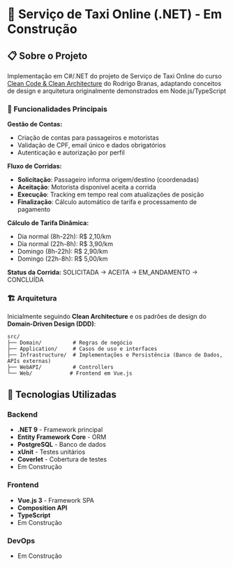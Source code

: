 # 🚕 Serviço de Taxi Online (.NET) - Em Construção

## 📋 Sobre o Projeto

Implementação em C#/.NET do projeto de Serviço de Taxi Online do curso [Clean Code & Clean Architecture](https://www.branas.io/) do Rodrigo Branas, adaptando conceitos de design e arquitetura originalmente demonstrados em Node.js/TypeScript

### 🎯 Funcionalidades Principais

**Gestão de Contas:**
- Criação de contas para passageiros e motoristas
- Validação de CPF, email único e dados obrigatórios
- Autenticação e autorização por perfil

**Fluxo de Corridas:**
- **Solicitação**: Passageiro informa origem/destino (coordenadas)
- **Aceitação**: Motorista disponível aceita a corrida
- **Execução**: Tracking em tempo real com atualizações de posição
- **Finalização**: Cálculo automático de tarifa e processamento de pagamento

**Cálculo de Tarifa Dinâmica:**
- Dia normal (8h-22h): R$ 2,10/km
- Dia normal (22h-8h): R$ 3,90/km  
- Domingo (8h-22h): R$ 2,90/km
- Domingo (22h-8h): R$ 5,00/km

**Status da Corrida:** SOLICITADA → ACEITA → EM_ANDAMENTO → CONCLUÍDA

### 🏗️ Arquitetura

Inicialmente seguindo **Clean Architecture** e os padrões de design do **Domain-Driven Design (DDD)**:

```
src/
├── Domain/          # Regras de negócio
├── Application/     # Casos de uso e interfaces
├── Infrastructure/  # Implementações e Persistência (Banco de Dados, APIs externas)
├── WebAPI/          # Controllers
└── Web/            # Frontend em Vue.js
```

## 🚀 Tecnologias Utilizadas

### Backend
- **.NET 9** - Framework principal
- **Entity Framework Core** - ORM
- **PostgreSQL** - Banco de dados
- **xUnit** - Testes unitários
- **Coverlet** - Cobertura de testes
- Em Construção

### Frontend
- **Vue.js 3** - Framework SPA
- **Composition API**
- **TypeScript**
- Em Construção

### DevOps
- Em Construção